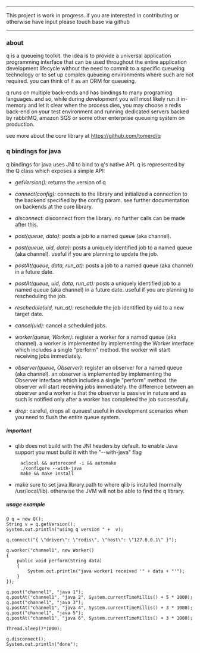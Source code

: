 ***************************************************************************************

This project is work in progress. if you are interested in contributing or otherwise have input
please touch base via github

***************************************************************************************

### about

q is a queueing toolkit. the idea is to provide a universal application programming interface that can be used throughout the entire
application development lifecycle without the need to commit to a specific queueing technology or to set up complex queueing environments 
where such are not required. you can think of it as an ORM for queueing. 

q runs on multiple back-ends and has bindings to many programing languages. and so, while during development you will most likely run it in-memory and let it clear when the process dies, you may choose a redis back-end on your test environment and running dedicated servers backed by rabbitMQ, amazon SQS or some other enterprise queueing system on production. 

see more about the core library at https://github.com/tomerd/q

### q bindings for java

q bindings for java uses JNI to bind to q's native API. q is represented by the Q class which exposes a simple API:

* *getVersion():* returns the version of q

* *connect(config):* connects to the library and initialized a connection to the backend specified by the config param. see further documentation on backends at the core library.

* *disconnect:* disconnect from the library. no further calls can be made after this.

* *post(queue, data):* posts a job to a named queue (aka channel).

* *post(queue, uid, data):* posts a uniquely identified job to a named queue (aka channel). useful if you are planning to update the job.

* *postAt(queue, data, run_at):* posts a job to a named queue (aka channel) in a future date.

* *postAt(queue, uid, data, run_at):* posts a uniquely identified job to a named queue (aka channel) in a future date. useful if you are planning to rescheduling the job.
	

* *reschedule(uid, run_at):* reschedule the job identified by uid to a new target date.

* *cancel(uid):* cancel a scheduled jobs.

* *worker(queue, Worker):* register a worker for a named queue (aka channel). a worker is implemented by implementing the Worker interface which includes a single "perform" method. the worker will start receiving jobs immediately.

* *observer(queue, Observer):* register an observer for a named queue (aka channel). an observer is implemented by implementing the Observer interface which includes a single "perform" method. the observer will start receiving jobs immediately. the difference between an observer and a worker is that the observer is passive in nature and as such is notified only after a
worker has completed the job successfully.

* *drop:* careful, drops all queues! useful in development scenarios when you need to flush the entire queue system.

##### important

* qlib does not build with the JNI headers by default. to enable Java support you must build it with the "--with-java" flag

		aclocal && autoreconf -i && automake
		./configure --with-java
		make && make install

* make sure to set java.library.path to where qlib is installed (normally /usr/local/lib). otherwise the JVM will not be able to find the q library.

##### usage example

	Q q = new Q();
    String v = q.getVersion();
    System.out.println("using q version " +  v);

    q.connect("{ \"driver\": \"redis\", \"host\": \"127.0.0.1\" }");

    q.worker("channel1", new Worker()
    {
        public void perform(String data)
        {
            System.out.println("java worker1 received '" + data + "'");
        }
    });

    q.post("channel1", "java 1");
    q.postAt("channel1", "java 2", System.currentTimeMillis() + 5 * 1000);
    q.post("channel1", "java 3");
    q.postAt("channel1", "java 4", System.currentTimeMillis() + 3 * 1000);
    q.post("channel1", "java 5");
    q.postAt("channel1", "java 6", System.currentTimeMillis() + 3 * 1000);

    Thread.sleep(7*1000);

    q.disconnect();
    System.out.println("done");
